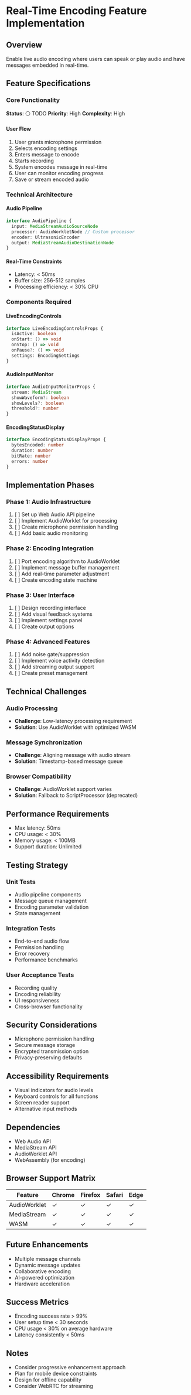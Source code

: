 # Real-Time Encoding Feature Implementation

## Overview
Enable live audio encoding where users can speak or play audio and have messages embedded in real-time.

## Feature Specifications

### Core Functionality
**Status**: ⚪ TODO
**Priority**: High
**Complexity**: High

#### User Flow
1. User grants microphone permission
2. Selects encoding settings
3. Enters message to encode
4. Starts recording
5. System encodes message in real-time
6. User can monitor encoding progress
7. Save or stream encoded audio

### Technical Architecture

#### Audio Pipeline
```typescript
interface AudioPipeline {
  input: MediaStreamAudioSourceNode
  processor: AudioWorkletNode // Custom processor
  encoder: UltrasonicEncoder
  output: MediaStreamAudioDestinationNode
}
```

#### Real-Time Constraints
- Latency: < 50ms
- Buffer size: 256-512 samples
- Processing efficiency: < 30% CPU

### Components Required

#### LiveEncodingControls
```typescript
interface LiveEncodingControlsProps {
  isActive: boolean
  onStart: () => void
  onStop: () => void
  onPause?: () => void
  settings: EncodingSettings
}
```

#### AudioInputMonitor
```typescript
interface AudioInputMonitorProps {
  stream: MediaStream
  showWaveform?: boolean
  showLevels?: boolean
  threshold?: number
}
```

#### EncodingStatusDisplay
```typescript
interface EncodingStatusDisplayProps {
  bytesEncoded: number
  duration: number
  bitRate: number
  errors: number
}
```

## Implementation Phases

### Phase 1: Audio Infrastructure
1. [ ] Set up Web Audio API pipeline
2. [ ] Implement AudioWorklet for processing
3. [ ] Create microphone permission handling
4. [ ] Add basic audio monitoring

### Phase 2: Encoding Integration
1. [ ] Port encoding algorithm to AudioWorklet
2. [ ] Implement message buffer management
3. [ ] Add real-time parameter adjustment
4. [ ] Create encoding state machine

### Phase 3: User Interface
1. [ ] Design recording interface
2. [ ] Add visual feedback systems
3. [ ] Implement settings panel
4. [ ] Create output options

### Phase 4: Advanced Features
1. [ ] Add noise gate/suppression
2. [ ] Implement voice activity detection
3. [ ] Add streaming output support
4. [ ] Create preset management

## Technical Challenges

### Audio Processing
- **Challenge**: Low-latency processing requirement
- **Solution**: Use AudioWorklet with optimized WASM

### Message Synchronization
- **Challenge**: Aligning message with audio stream
- **Solution**: Timestamp-based message queue

### Browser Compatibility
- **Challenge**: AudioWorklet support varies
- **Solution**: Fallback to ScriptProcessor (deprecated)

## Performance Requirements
- Max latency: 50ms
- CPU usage: < 30%
- Memory usage: < 100MB
- Support duration: Unlimited

## Testing Strategy

### Unit Tests
- Audio pipeline components
- Message queue management
- Encoding parameter validation
- State management

### Integration Tests
- End-to-end audio flow
- Permission handling
- Error recovery
- Performance benchmarks

### User Acceptance Tests
- Recording quality
- Encoding reliability
- UI responsiveness
- Cross-browser functionality

## Security Considerations
- Microphone permission handling
- Secure message storage
- Encrypted transmission option
- Privacy-preserving defaults

## Accessibility Requirements
- Visual indicators for audio levels
- Keyboard controls for all functions
- Screen reader support
- Alternative input methods

## Dependencies
- Web Audio API
- MediaStream API
- AudioWorklet API
- WebAssembly (for encoding)

## Browser Support Matrix
| Feature | Chrome | Firefox | Safari | Edge |
|---------|--------|---------|--------|------|
| AudioWorklet | ✓ | ✓ | ✓ | ✓ |
| MediaStream | ✓ | ✓ | ✓ | ✓ |
| WASM | ✓ | ✓ | ✓ | ✓ |

## Future Enhancements
- Multiple message channels
- Dynamic message updates
- Collaborative encoding
- AI-powered optimization
- Hardware acceleration

## Success Metrics
- Encoding success rate > 99%
- User setup time < 30 seconds
- CPU usage < 30% on average hardware
- Latency consistently < 50ms

## Notes
- Consider progressive enhancement approach
- Plan for mobile device constraints
- Design for offline capability
- Consider WebRTC for streaming